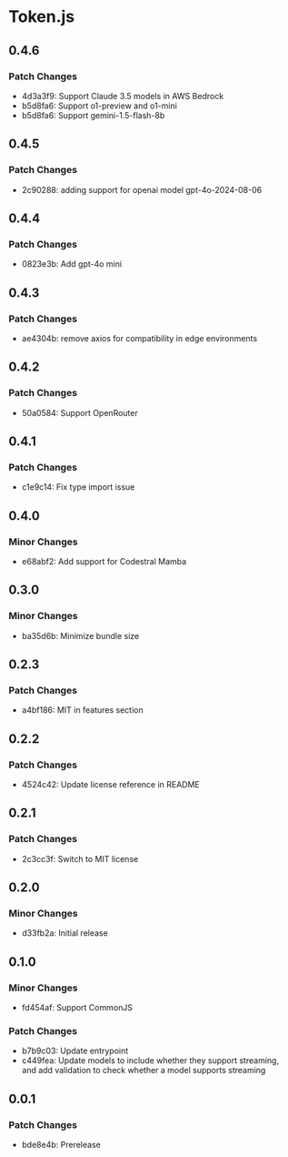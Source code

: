 # Token.js

## 0.4.6

### Patch Changes

- 4d3a3f9: Support Claude 3.5 models in AWS Bedrock
- b5d8fa6: Support o1-preview and o1-mini
- b5d8fa6: Support gemini-1.5-flash-8b

## 0.4.5

### Patch Changes

- 2c90288: adding support for openai model gpt-4o-2024-08-06

## 0.4.4

### Patch Changes

- 0823e3b: Add gpt-4o mini

## 0.4.3

### Patch Changes

- ae4304b: remove axios for compatibility in edge environments

## 0.4.2

### Patch Changes

- 50a0584: Support OpenRouter

## 0.4.1

### Patch Changes

- c1e9c14: Fix type import issue

## 0.4.0

### Minor Changes

- e68abf2: Add support for Codestral Mamba

## 0.3.0

### Minor Changes

- ba35d6b: Minimize bundle size

## 0.2.3

### Patch Changes

- a4bf186: MIT in features section

## 0.2.2

### Patch Changes

- 4524c42: Update license reference in README

## 0.2.1

### Patch Changes

- 2c3cc3f: Switch to MIT license

## 0.2.0

### Minor Changes

- d33fb2a: Initial release

## 0.1.0

### Minor Changes

- fd454af: Support CommonJS

### Patch Changes

- b7b9c03: Update entrypoint
- c449fea: Update models to include whether they support streaming, and add validation to check whether a model supports streaming

## 0.0.1

### Patch Changes

- bde8e4b: Prerelease
